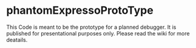 # phantomExpressoProtoType

This Code is meant to be the prototype for a planned debugger. It is published for presentational purposes only. Please read the wiki for more deatails.
